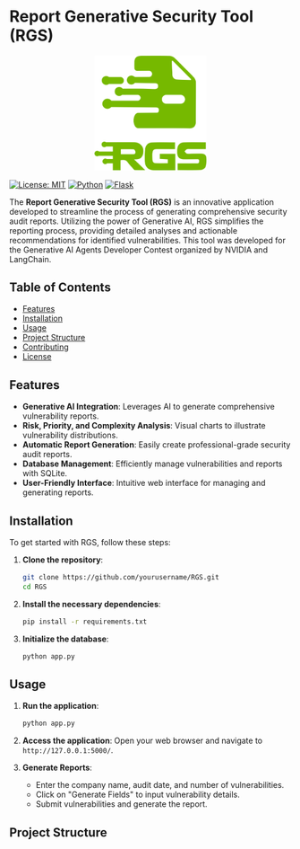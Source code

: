 # Report Generative Security Tool (RGS)

<div align="center">
    <img src="static/LOGO_C.png" alt="RGS Logo" width="200" />
</div>

[![License: MIT](https://img.shields.io/badge/License-MIT-green.svg)](https://opensource.org/licenses/MIT)
[![Python](https://img.shields.io/badge/Python-3.8%2B-blue.svg)](https://www.python.org/downloads/release/python-380/)
[![Flask](https://img.shields.io/badge/Flask-1.1.2-red.svg)](https://flask.palletsprojects.com/en/1.1.x/)

The **Report Generative Security Tool (RGS)** is an innovative application developed to streamline the process of generating comprehensive security audit reports. Utilizing the power of Generative AI, RGS simplifies the reporting process, providing detailed analyses and actionable recommendations for identified vulnerabilities. This tool was developed for the Generative AI Agents Developer Contest organized by NVIDIA and LangChain.

## Table of Contents
- [Features](#features)
- [Installation](#installation)
- [Usage](#usage)
- [Project Structure](#project-structure)
- [Contributing](#contributing)
- [License](#license)

## Features

- **Generative AI Integration**: Leverages AI to generate comprehensive vulnerability reports.
- **Risk, Priority, and Complexity Analysis**: Visual charts to illustrate vulnerability distributions.
- **Automatic Report Generation**: Easily create professional-grade security audit reports.
- **Database Management**: Efficiently manage vulnerabilities and reports with SQLite.
- **User-Friendly Interface**: Intuitive web interface for managing and generating reports.

## Installation

To get started with RGS, follow these steps:

1. **Clone the repository**:
    ```bash
    git clone https://github.com/yourusername/RGS.git
    cd RGS
    ```

2. **Install the necessary dependencies**:
    ```bash
    pip install -r requirements.txt
    ```

3. **Initialize the database**:
    ```bash
    python app.py
    ```

## Usage

1. **Run the application**:
    ```bash
    python app.py
    ```

2. **Access the application**:
    Open your web browser and navigate to `http://127.0.0.1:5000/`.

3. **Generate Reports**:
    - Enter the company name, audit date, and number of vulnerabilities.
    - Click on "Generate Fields" to input vulnerability details.
    - Submit vulnerabilities and generate the report.

## Project Structure

